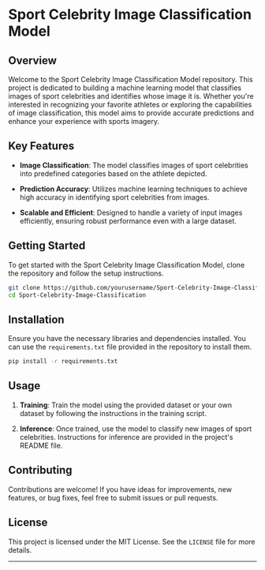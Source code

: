 
# Sport Celebrity Image Classification Model

## Overview

Welcome to the Sport Celebrity Image Classification Model repository. This project is dedicated to building a machine learning model that classifies images of sport celebrities and identifies whose image it is. Whether you're interested in recognizing your favorite athletes or exploring the capabilities of image classification, this model aims to provide accurate predictions and enhance your experience with sports imagery.

## Key Features

- **Image Classification**: The model classifies images of sport celebrities into predefined categories based on the athlete depicted.

- **Prediction Accuracy**: Utilizes machine learning techniques to achieve high accuracy in identifying sport celebrities from images.

- **Scalable and Efficient**: Designed to handle a variety of input images efficiently, ensuring robust performance even with a large dataset.

## Getting Started

To get started with the Sport Celebrity Image Classification Model, clone the repository and follow the setup instructions.

```bash
git clone https://github.com/yourusername/Sport-Celebrity-Image-Classification.git
cd Sport-Celebrity-Image-Classification
```

## Installation

Ensure you have the necessary libraries and dependencies installed. You can use the `requirements.txt` file provided in the repository to install them.

```bash
pip install -r requirements.txt
```

## Usage

1. **Training**: Train the model using the provided dataset or your own dataset by following the instructions in the training script.

2. **Inference**: Once trained, use the model to classify new images of sport celebrities. Instructions for inference are provided in the project's README file.

## Contributing

Contributions are welcome! If you have ideas for improvements, new features, or bug fixes, feel free to submit issues or pull requests.

## License

This project is licensed under the MIT License. See the `LICENSE` file for more details.

---
